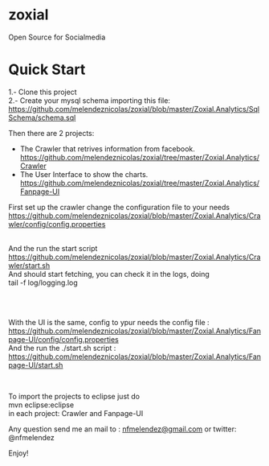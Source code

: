 zoxial
======

Open Source for Socialmedia

Quick Start
===================
1.- Clone this project <br>
2.- Create your mysql schema importing this file: https://github.com/melendeznicolas/zoxial/blob/master/Zoxial.Analytics/SqlSchema/schema.sql

Then there are 2 projects:
 * The Crawler that retrives information from facebook.
https://github.com/melendeznicolas/zoxial/tree/master/Zoxial.Analytics/Crawler
 * The User Interface to show the charts.
https://github.com/melendeznicolas/zoxial/tree/master/Zoxial.Analytics/Fanpage-UI

First set up the crawler
change the configuration file to your needs <br>
https://github.com/melendeznicolas/zoxial/blob/master/Zoxial.Analytics/Crawler/config/config.properties

<br> And the run the start script
https://github.com/melendeznicolas/zoxial/blob/master/Zoxial.Analytics/Crawler/start.sh
<br>
And should start fetching, you can check it in the logs, doing <br>
tail -f log/logging.log

<br><br>

With the UI is the same, 
config to ypur needs the config file : <br>
https://github.com/melendeznicolas/zoxial/blob/master/Zoxial.Analytics/Fanpage-UI/config/config.properties
<br>
And the run the ./start.sh script : <br>
https://github.com/melendeznicolas/zoxial/blob/master/Zoxial.Analytics/Fanpage-UI/start.sh

<br>

To import the projects to eclipse just do <br>
mvn eclipse:eclipse <br>in each project: Crawler and Fanpage-UI<br>

Any question send me an mail to : nfmelendez@gmail.com or twitter: @nfmelendez


Enjoy!

